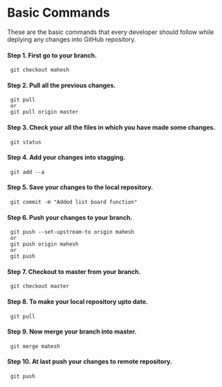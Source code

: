 # Basic Commands
These are the basic commands that every developer should follow while deplying any changes into GitHub repository.

#### Step 1. First go to your branch.
     git checkout mahesh

#### Step 2. Pull all the previous changes.
     git pull 
     or 
     git pull origin master

#### Step 3. Check your all the files in which you have made some changes.
     git status

#### Step 4. Add your changes into stagging.
     git add --a

#### Step 5. Save your changes to the local repository.
     git commit -m "Added list board function"

#### Step 6. Push your changes to your branch.
     git push --set-upstream-to origin mahesh
     or
     git push origin mahesh
     or 
     git push

#### Step 7. Checkout to master from your branch.
     git checkout master

#### Step 8. To make your local repository upto date.
     git pull

#### Step 9. Now merge your branch into master.
     git merge mahesh

#### Step 10. At last push your changes to remote repository.
     git push
